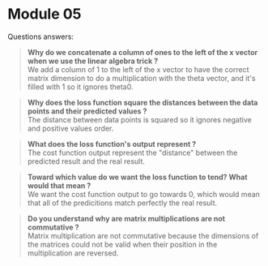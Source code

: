 # Module 05

Questions answers:

> **Why do we concatenate a column of ones to the left of the x vector when we use the linear algebra trick ?**  
> We add a column of 1 to the left of the x vector to have the correct matrix dimension to do a multiplication with the theta vector, and it's filled with 1 so it ignores theta0.

> **Why does the loss function square the distances between the data points and their predicted values ?**  
> The distance between data points is squared so it ignores negative and positive values order.

> **What does the loss function's output represent ?**  
> The cost function output represent the "distance" between the predicted result and the real result.

> **Toward which value do we want the loss function to tend? What would that mean ?**  
> We want the cost function output to go towards 0, which would mean that all of the predicitions match perfectly the real result.

> **Do you understand why are matrix multiplications are not commutative ?**  
> Matrix multiplication are not commutative because the dimensions of the matrices could not be valid when their position in the multiplication are reversed.
